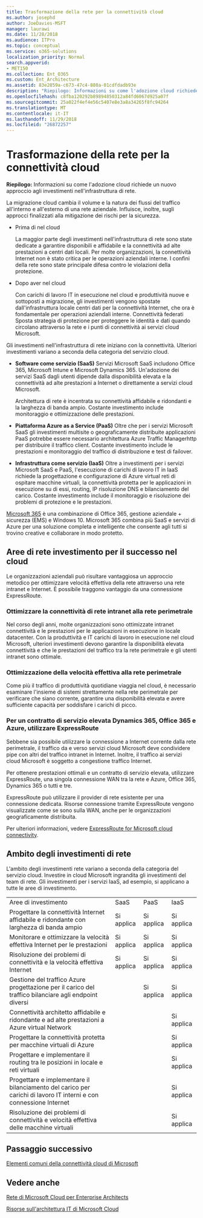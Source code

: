 ```yaml
---
title: Trasformazione della rete per la connettività cloud
ms.author: josephd
author: JoeDavies-MSFT
manager: laurawi
ms.date: 11/28/2018
ms.audience: ITPro
ms.topic: conceptual
ms.service: o365-solutions
localization_priority: Normal
search.appverid:
- MET150
ms.collection: Ent_O365
ms.custom: Ent_Architecture
ms.assetid: 83e2859a-c673-47c4-880a-01cdfdadb93e
description: "Riepilogo: Informazioni su come l'adozione cloud richiede un nuovo approccio agli investimenti nell'infrastruttura di rete."
ms.openlocfilehash: c8fba120292b89894850312a84fd6067d925a07f
ms.sourcegitcommit: 25a022f4ef4e56c5407e8e3a8a34265f8fc94264
ms.translationtype: MT
ms.contentlocale: it-IT
ms.lasthandoff: 11/29/2018
ms.locfileid: "26872257"
---
```

# <a name="evolving-your-network-for-cloud-connectivity"></a>Trasformazione della rete per la connettività cloud

 **Riepilogo:** Informazioni su come l'adozione cloud richiede un nuovo approccio agli investimenti nell'infrastruttura di rete.
  
La migrazione cloud cambia il volume e la natura dei flussi del traffico all'interno e all'esterno di una rete aziendale. Influisce, inoltre, sugli approcci finalizzati alla mitigazione dei rischi per la sicurezza.
  
- Prima di nel cloud
    
    La maggior parte degli investimenti nell'infrastruttura di rete sono state dedicate a garantire disponibili e affidabile e la connettività ad alte prestazioni a centri dati locali. Per molte organizzazioni, la connettività Internet non è stato critica per le operazioni aziendali interne. I confini della rete sono state principale difesa contro le violazioni della protezione.
    
- Dopo aver nel cloud
    
    Con carichi di lavoro IT in esecuzione nel cloud e produttività nuove e sottoposti a migrazione, gli investimenti vengono spostate dall'infrastruttura locale centri dati per la connettività Internet, che ora è fondamentale per operazioni aziendali interne. Connettività federati Sposta strategia di protezione per proteggere le identità e dati quando circolano attraverso la rete e i punti di connettività ai servizi cloud Microsoft.
    
Gli investimenti nell'infrastruttura di rete iniziano con la connettività. Ulteriori investimenti variano a seconda della categoria del servizio cloud.
  
- **Software come servizio (SaaS)** Servizi Microsoft SaaS includono Office 365, Microsoft Intune e Microsoft Dynamics 365. Un'adozione dei servizi SaaS dagli utenti dipende dalla disponibilità elevata e la connettività ad alte prestazioni a Internet o direttamente a servizi cloud Microsoft.
    
    Architettura di rete è incentrata su connettività affidabile e ridondanti e la larghezza di banda ampio. Costante investimento include monitoraggio e ottimizzazione delle prestazioni.
    
- **Piattaforma Azure as a Service (PaaS)** Oltre che per i servizi Microsoft SaaS gli investimenti multisite o geograficamente distribuite applicazioni PaaS potrebbe essere necessario architettura Azure Traffic Managerhttp per distribuire il traffico client. Costante investimento include le prestazioni e monitoraggio del traffico di distribuzione e test di failover.
    
- **Infrastruttura come servizio (IaaS)** Oltre a investimenti per i servizi Microsoft SaaS e PaaS, l'esecuzione di carichi di lavoro IT in IaaS richiede la progettazione e configurazione di Azure virtual reti di ospitare macchine virtuali, la connettività protetta per le applicazioni in esecuzione su di essi, routing, IP risoluzione DNS e bilanciamento del carico. Costante investimento include il monitoraggio e risoluzione dei problemi di protezione e le prestazioni.

[Microsoft 365](https://www.microsoft.com/microsoft-365) è una combinazione di Office 365, gestione aziendale + sicurezza (EMS) e Windows 10. Microsoft 365 combina più SaaS e servizi di Azure per una soluzione completa e intelligente che consente agli tutti si trovino creative e collaborare in modo protetto.
    
## <a name="areas-of-networking-investment-for-success-in-the-cloud"></a>Aree di rete investimento per il successo nel cloud

Le organizzazioni aziendali può risultare vantaggiosa un approccio metodico per ottimizzare velocità effettiva della rete attraverso una rete intranet e Internet. È possibile traggono vantaggio da una connessione ExpressRoute.
  
### <a name="optimize-intranet-connectivity-to-your-edge-network"></a>Ottimizzare la connettività di rete intranet alla rete perimetrale

Nel corso degli anni, molte organizzazioni sono ottimizzate intranet connettività e le prestazioni per le applicazioni in esecuzione in locale datacenter. Con la produttività e IT carichi di lavoro in esecuzione nel cloud Microsoft, ulteriori investimenti devono garantire la disponibilità elevata connettività e che le prestazioni del traffico tra la rete perimetrale e gli utenti intranet sono ottimale.
  
### <a name="optimize-throughput-at-your-edge-network"></a>Ottimizzazione della velocità effettiva alla rete perimetrale

Come più il traffico di produttività quotidiane viaggia nel cloud, è necessario esaminare l'insieme di sistemi strettamente nella rete perimetrale per verificare che siano corrente, garantire una disponibilità elevata e avere sufficiente capacità per soddisfare i carichi di picco.
  
### <a name="for-a-high-sla-to-azure-office-365-and-dynamics-365-use-expressroute"></a>Per un contratto di servizio elevata Dynamics 365, Office 365 e Azure, utilizzare ExpressRoute

Sebbene sia possibile utilizzare la connessione a Internet corrente dalla rete perimetrale, il traffico da e verso servizi cloud Microsoft deve condividere pipe con altri del traffico intranet in Internet. Inoltre, il traffico ai servizi cloud Microsoft è soggetto a congestione traffico Internet.
  
Per ottenere prestazioni ottimali e un contratto di servizio elevata, utilizzare ExpressRoute, una singola connessione WAN tra la rete e Azure, Office 365, Dynamics 365 o tutti e tre. 
  
ExpressRoute può utilizzare il provider di rete esistente per una connessione dedicata. Risorse connessione tramite ExpressRoute vengono visualizzate come se sono sulla WAN, anche per le organizzazioni geograficamente distribuita.
  
Per ulteriori informazioni, vedere [ExpressRoute for Microsoft cloud connectivity](expressroute-for-microsoft-cloud-connectivity.md).
  
## <a name="scope-of-network-investments"></a>Ambito degli investimenti di rete

L'ambito degli investimenti rete variano a seconda della categoria del servizio cloud. Investire in cloud Microsoft ingrandita gli investimenti del team di rete. Gli investimenti per i servizi IaaS, ad esempio, si applicano a tutte le aree di investimento.
  
|||||
|:-----|:-----|:-----|:-----|
|Aree di investimento  <br/> |SaaS  <br/> |PaaS  <br/> |IaaS  <br/> |
|Progettare la connettività Internet affidabile e ridondante con larghezza di banda ampio  <br/> |Si applica  <br/> |Si applica  <br/> |Si applica  <br/> |
|Monitorare e ottimizzare la velocità effettiva Internet per le prestazioni  <br/> |Si applica  <br/> |Si applica  <br/> |Si applica  <br/> |
|Risoluzione dei problemi di connettività e la velocità effettiva Internet  <br/> |Si applica  <br/> |Si applica  <br/> |Si applica  <br/> |
|Gestione del traffico Azure progettazione per il carico del traffico bilanciare agli endpoint diversi  <br/> ||Si applica  <br/> |Si applica  <br/> |
|Connettività architetto affidabile e ridondante e ad alte prestazioni a Azure virtual Network  <br/> |||Si applica  <br/> |
|Progettare la connettività protetta per macchine virtuali di Azure  <br/> |||Si applica  <br/> |
|Progettare e implementare il routing tra le posizioni in locale e reti virtuali  <br/> |||Si applica  <br/> |
|Progettare e implementare il bilanciamento del carico per carichi di lavoro IT interni e con connessione Internet  <br/> |||Si applica  <br/> |
|Risoluzione dei problemi di connettività e velocità effettiva delle macchine virtuali  <br/> |||Si applica  <br/> |
   
## <a name="next-step"></a>Passaggio successivo

[Elementi comuni della connettività cloud di Microsoft](common-elements-of-microsoft-cloud-connectivity.md)

## <a name="see-also"></a>Vedere anche

[Rete di Microsoft Cloud per Enterprise Architects](microsoft-cloud-networking-for-enterprise-architects.md)
  
[Risorse sull'architettura IT di Microsoft Cloud](microsoft-cloud-it-architecture-resources.md)



